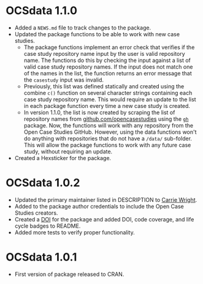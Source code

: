 # OCSdata 1.1.0

* Added a `NEWS.md` file to track changes to the package.
* Updated the package functions to be able to work with new case studies. 
  * The package functions implement an error check that verifies if the case study repository name input by the user is  valid repository name. The functions do this by checking the input against a list of valid case study repository names. If the input does not match one of the names in the list, the function returns an error message that the `casestudy` input was invalid. 
  * Previously, this list was defined statically and created using the combine `c()` function on several character strings containing each case study repository name. This would require an update to the list in each package function every time a new case study is created. 
  * In version 1.1.0, the list is now created by scraping the list of repository names from [github.com/opencasestudies](https://github.com/opencasestudies) using the [`gh`](https://github.com/r-lib/gh) package. Now, the functions will work with any repository from the Open Case Studies GitHub. However, using the data functions won't do anything with repositories that do not have a `/data/` sub-folder. This will allow the package functions to work with any future case study, without requiring an update. 
* Created a Hexsticker for the package.


# OCSdata 1.0.2

* Updated the primary maintainer listed in DESCRIPTION to [Carrie Wright](https://github.com/carriewright11).
* Added to the package author credentials to include the Open Case Studies creators. 
* Created a [DOI](https://zenodo.org/record/5214347#.Ymsu7NrMLIk) for the package and added DOI, code coverage, and life cycle badges to README. 
* Added more tests to verify proper functionality. 

# OCSdata 1.0.1

* First version of package released to CRAN. 

